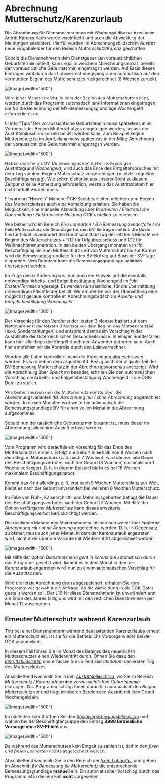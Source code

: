 # Abrechnung Mutterschutz/Karenzurlaub

Die Abrechnung für Dienstnehmerinnen mit Wochengeldbezug bzw. beim Antritt Karenzurlaub wurde vereinfacht und auch die Abwicklung der Meldungen erleichtert. Hierfür wurden im Abrechnungsbildschirm *Austritt* neue Eingabefelder für den Bereich *Mutterschutz/Karenz* geschaffen.

Sobald die Dienstnehmerin dem Dienstgeber den voraussichtlichen Geburtstermin mitteilt, kann, egal in welchem Abrechnungsmonat, bereits der voraussichtliche Geburtstermin eingetragen werden. Auf Basis dieses Eintrages wird durch das Lohnverrechnungsprogramm automatisch auf den vermuteten Beginn des Mutterschutzes rückgerechnet (8 Wochen zurück).

![Image](<img/image518.png>){width="500"}

Wird jener Monat erreicht, in dem der Beginn des Mutterschutzes liegt, werden durch das Programm automatisch jene Informationen eingetragen, die für die Berechnung der MV-Bemessungsgrundlage Wochengeld erforderlich sind.

!!! info "Tipp"
    Der voraussichtliche Geburtstermin muss spätestens in im Vormonat des Beginn Mutterschutzes eingetragen werden, sodass der Austrittsbildschirm korrekt befüllt werden kann. Zum Beispiel Beginn Mutterschutz ist im April, dann muss spätestens in der März-Abrechnung der voraussichtliche Geburtstermin eingetragen werden.

![Image](<img/image519.png>){width="500"}

Neben dem für die BV-Bemessung schon bisher notwendigen Austrittsgrund *Wochengeld*, wird auch das Ende des Entgeltanspruches mit dem Tag vor dem Beginn Mutterschutz vorgeschlagen (= letzter regulärer Beschäftigungstag). Wie schon bisher ist aus unserer Sicht zu diesem Zeitpunkt keine Abmeldung erforderlich, weshalb das Austrittsdatum hier nicht befüllt werden muss.

!!! warning "Hinweis"
    Manche ÖGK-Sachbearbeiten möchten zum Beginn des Mutterschutzes auch eine Abmeldung erhalten. Sie haben die Möglichkeit, eine manuelle Abmeldung über *Bearbeiten / Elektronische Übermittlung / Elektronische Meldung ÖGK erstellen* zu erzeugen.

Wie bisher wird im Bereich *Fixe Lohnarten* / *BV-Bemessung Sonderfälle* / im Feld *Mutterschutz* die Grundlage für den BV-Beitrag ermittelt. Die Basis hierfür bildet unverändert der Durchschnittsbezug der letzten 3 Monate vor Beginn des Mutterschutzes + 1/12 für Urlaubszuschuss und 1/12 für Weihnachtsremuneration. In den beiden Übergangsmonaten von lfd. Beschäftigung hin zum Mutterschutz und von Mutterschutz hin zur Karenz, wird die Bemessungsgrundlage für den BV-Beitrag auf Basis der SV-Tage aliquotiert. Vom Benutzer kann die Bemessungsgrundlage natürlich übersteuert werden.

Im Zuge dieser Änderung wird nun auch ein Hinweis auf die ebenfalls notwendige Arbeits- und Entgeltbestätigung Wochengeld im Feld *Fristen/Termine* angezeigt. Es werden nun sämtliche, für die Übermittlung notwendigen Pflichtfelder befüllt. Wir empfehlen vor der Übermittlung eine möglichst genaue Kontrolle im Abrechnungsbildschirm *Arbeits- und Entgeltsbestätigung Wochengeld*.

![Image](<img/image520.png>){width="500"}

Der Vorschlag für den Verdienst der letzten 3 Monate basiert auf dem Nettoverdienst der letzten 3 Monate vor dem Beginn des Mutterschutzes (exkl. Sonderzahlungen) und entspricht damit dem Vorschlag in der Ausfüllhilfe der Österreichischen Gesundheitskasse. In einigen Sonderfällen kann hier allerdings der Eingriff durch den Anwender gefordert sein. Auch hier empfehlen wir die Kontrolle durch den Lohnverrechner.

Wurden alle Daten kontrolliert, kann die Abrechnung abgeschlossen werden. Es wird neben dem aliquoten lfd. Bezug auch der aliquote Teil der BV-Bemessung Mutterschutz in der Abrechnungsvorschau angezeigt. Wird die Abrechnung über *Speichern* beendet, erhalten Sie den automatischen Vorschlag die Arbeits- und Entgeltsbestätigung Wochengeld in die ÖGK-Datei zu stellen.

Wie bisher müssen nun die Mutterschutzmonate über die Abrechnungsvarianten *lfd. Abrechnung mit / ohne Abrechnung* abgerechnet werden. In diesen Monaten wird weiterhin automatisch die Bemessungsgrundlage BV für einen vollen Monat in die Abrechnung aufgenommen.

Sobald nun der tatsächliche Geburtstermin bekannt ist, muss dieser im Abrechnungsbildschirm *Austritt* erfasst werden.

![Image](<img/image521.png>){width="500"}

Vom Programm wird daraufhin ein Vorschlag für das Ende des Mutterschutzes erstellt. Erfolgt die Geburt innerhalb von 8 Wochen nach dem Beginn Mutterschutz (z. B. nach 7 Wochen), wird die normale Dauer des Beschäftigungsverbotes nach der Geburt (8 Wochen) nochmals um 1 Woche verlängert. D. h. in diesem Beispiel bleibt es bei 16 Wochen maximalem Beschäftigungsverbot.

Kommt das Kind allerdings z. B. erst nach 9 Wochen Mutterschutz zur Welt, bleibt es nach der Geburt unverändert bei weiteren 8 Wochen Mutterschutz.

Im Falle von Früh-, Kaiserschnitt- und Mehrlingsgeburten beträgt die Dauer des Beschäftigungsverbotes nach der Geburt 12 Wochen. Mit Hilfe der Option *verlängerter Mutterschutz* kann dieses erweiterte Beschäftigungsverbot berücksichtigt werden.

Die restlichen Monate des Mutterschutzes können nun weiter über *laufende Abrechnung mit / ohne Änderung* abgerechnet werden. D. h. im Gegensatz zu bisher, muss auch jener Monat, in dem der Karenzurlaub angetreten wird, nicht mehr über die Variante mit Wiedereintritt abgerechnet werden.

![Image](<img/image522.png>){width="500"}

Mit Hilfe der Option *Dienstnehmerin geht in Karenz* die automatisch durch das Programm gesetzt wird, kommt es in dem Monat in dem der Karenzurlaub angetreten wird, nun zu einem automatischen Vorschlag für die Austrittsdaten.

Wird die letzte Abrechnung dann abgespeichert, erhalten Sie vom Programm wie gewohnt die Abfrage, ob die Abmeldung in die ÖGK-Datei gestellt werden soll. Der L16 für diese Dienstnehmerin ist unverändert erst am Ende des Jahres fällig und wird mit den restlichen Dienstnehmern per Monat 12 ausgegeben.

## Erneuter Mutterschutz während Karenzurlaub

Tritt bei einer Dienstnehmerin während des laufenden Karenzurlaubs erneut ein Mutterschutz ein, ist sie für die Betriebliche Vorsorge wieder bei der ÖGK anzumelden.

In diesem Fall führen Sie im Monat des Beginns des neuerlichen Mutterschutzes einen Wiedereintritt durch. Öffnen Sie dazu den [*Eintrittsbildschrim*](../Abrechnungsbildschirme/Eintritt.md) und erfassen Sie im Feld *Eintrittsdatum* den ersten Tag des Mutterschutzes.

Anschließend wechseln Sie in den [*Austrittsbildschirm*](../Abrechnungsbildschirme/Austritt.md), wo Sie im Bereich *Mutterschutz / Karenzurlaub* den *voraussichtlichen Geburtstermin* eintragen. Das Programm schlägt Ihnen daraufhin automatisch den *Beginn Mutterschutz* vor und trägt im oberen Bereich den Austritt mit dem Grund Wochengeld ein.

![Image](img/image605.png){width="500"}

Im nächsten Schritt öffnen Sie den [*Sozialversicherungsbildschirm*](../Abrechnungsbildschirme/Sozialversicherung.md) und wählen bei der Beschäftigtengruppe den Eintrag **B999 Betriebliche Vorsorge ohne SV-Pflicht** aus.

![Image](img/image606.png){width="500"}

Da während des Mutterschutzes kein Entgelt zu zahlen ist, darf in den *fixen und freien Lohnarten* nichts abgerechnet werden.

Abschließend wechseln Sie in den Bereich der [*fixen Lohnarten*](../Abrechnungsbildschirme/Fixe%20Lohnarten.md) und geben im Abschnitt *BV-Bemessung für Mutterschutz* die entsprechende Bemessungsgrundlage **manuell** ein. Ein automatischer Vorschlag durch das Programm ist in diesem Fall **nicht** vorgesehen.